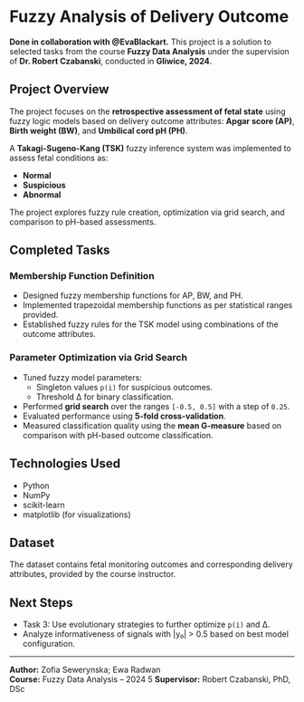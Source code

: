 # Fuzzy Analysis of Delivery Outcome
**Done in collaboration with @EvaBlackart.**
This project is a solution to selected tasks from the course **Fuzzy Data Analysis** under the supervision of **Dr. Robert Czabanski**, conducted in **Gliwice, 2024**.

##  Project Overview

The project focuses on the **retrospective assessment of fetal state** using fuzzy logic models based on delivery outcome attributes: **Apgar score (AP)**, **Birth weight (BW)**, and **Umbilical cord pH (PH)**. 

A **Takagi-Sugeno-Kang (TSK)** fuzzy inference system was implemented to assess fetal conditions as:
- **Normal**
- **Suspicious**
- **Abnormal**

The project explores fuzzy rule creation, optimization via grid search, and comparison to pH-based assessments.

## Completed Tasks

###  Membership Function Definition
- Designed fuzzy membership functions for AP, BW, and PH.
- Implemented trapezoidal membership functions as per statistical ranges provided.
- Established fuzzy rules for the TSK model using combinations of the outcome attributes.

###  Parameter Optimization via Grid Search
- Tuned fuzzy model parameters:
  - Singleton values `p(i)` for suspicious outcomes.
  - Threshold ∆ for binary classification.
- Performed **grid search** over the ranges `[-0.5, 0.5]` with a step of `0.25`.
- Evaluated performance using **5-fold cross-validation**.
- Measured classification quality using the **mean G-measure** based on comparison with pH-based outcome classification.

##  Technologies Used
- Python
- NumPy
- scikit-learn
- matplotlib (for visualizations)

##  Dataset
The dataset contains fetal monitoring outcomes and corresponding delivery attributes, provided by the course instructor.

##  Next Steps
-  Task 3: Use evolutionary strategies to further optimize `p(i)` and ∆.
-  Analyze informativeness of signals with |y₀| > 0.5 based on best model configuration.

---

**Author:** Zofia Sewerynska; Ewa Radwan   
**Course:** Fuzzy Data Analysis – 2024 5
**Supervisor:** Robert Czabanski, PhD, DSc  
